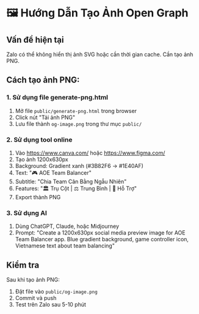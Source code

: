 # 🖼️ Hướng Dẫn Tạo Ảnh Open Graph

## Vấn đề hiện tại
Zalo có thể không hiển thị ảnh SVG hoặc cần thời gian cache. Cần tạo ảnh PNG.

## Cách tạo ảnh PNG:

### 1. Sử dụng file generate-png.html
1. Mở file `public/generate-png.html` trong browser
2. Click nút "Tải ảnh PNG"
3. Lưu file thành `og-image.png` trong thư mục `public/`

### 2. Sử dụng tool online
1. Vào https://www.canva.com/ hoặc https://www.figma.com/
2. Tạo ảnh 1200x630px
3. Background: Gradient xanh (#3B82F6 → #1E40AF)
4. Text: "🎮 AOE Team Balancer"
5. Subtitle: "Chia Team Cân Bằng Ngẫu Nhiên"
6. Features: "🏛️ Trụ Cột | ⚖️ Trung Bình | 🤝 Hỗ Trợ"
7. Export thành PNG

### 3. Sử dụng AI
1. Dùng ChatGPT, Claude, hoặc Midjourney
2. Prompt: "Create a 1200x630px social media preview image for AOE Team Balancer app. Blue gradient background, game controller icon, Vietnamese text about team balancing"

## Kiểm tra
Sau khi tạo ảnh PNG:
1. Đặt file vào `public/og-image.png`
2. Commit và push
3. Test trên Zalo sau 5-10 phút
